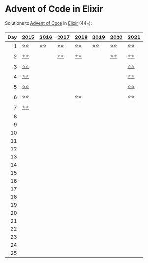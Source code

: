 # Advent of Code in Elixir

Solutions to [Advent of Code](https://adventofcode.com/) in [Elixir](https://elixir-lang.org/) (44⭐):

|   Day | [2015](lib/2015)                                           | [2016](lib/2016)                          | [2017](lib/2017)                        | [2018](lib/2018)                                | [2019](lib/2019)                                       | [2020](lib/2020)                        | [2021](lib/2021)                         |
|------:|:-----------------------------------------------------------|:------------------------------------------|:----------------------------------------|:------------------------------------------------|:-------------------------------------------------------|:----------------------------------------|:-----------------------------------------|
|     1 | [⭐⭐](lib/2015/01_not_quite_lisp)                         | [⭐⭐](lib/2016/01_no_time_for_a_taxicab) | [⭐⭐](lib/2017/01_inverse_captcha)     | [⭐⭐](lib/2018/01_chronal_calibration)         | [⭐⭐](lib/2019/01_the_tyranny_of_the_rocket_equation) | [⭐⭐](lib/2020/01_report_repair)       | [⭐⭐](lib/2021/01_sonar_sweep)          |
|     2 | [⭐⭐](lib/2015/02_i_was_told_there_would_be_no_math)      |                                           | [⭐⭐](lib/2017/02_corruption_checksum) | [⭐⭐](lib/2018/02_inventory_management_system) |                                                        | [⭐⭐](lib/2020/02_password_philosophy) | [⭐⭐](lib/2021/02_dive)                 |
|     3 | [⭐⭐](lib/2015/03_perfectly_spherical_houses_in_a_vacuum) |                                           |                                         |                                                 |                                                        |                                         | [⭐⭐](lib/2021/03_binary_diagnostic)    |
|     4 | [⭐⭐](lib/2015/04_the_ideal_stocking_stuffer)             |                                           |                                         |                                                 |                                                        |                                         | [⭐⭐](lib/2021/04_giant_squid)          |
|     5 | [⭐⭐](lib/2015/05_doesnt_he_have_intern-elves_for_this)   |                                           |                                         |                                                 |                                                        |                                         | [⭐⭐](lib/2021/05_hydrothermal_venture) |
|     6 | [⭐⭐](lib/2015/06_probably_a_fire_hazard)                 |                                           |                                         | [⭐⭐](lib/2018/06_chronal_coordinates)         |                                                        |                                         | [⭐⭐](lib/2021/06_lanternfish)          |
|     7 | [⭐⭐](lib/2015/07_some_assembly_required)                 |                                           |                                         |                                                 |                                                        |                                         |                                          |
|     8 |                                                            |                                           |                                         |                                                 |                                                        |                                         |                                          |
|     9 |                                                            |                                           |                                         |                                                 |                                                        |                                         |                                          |
|    10 |                                                            |                                           |                                         |                                                 |                                                        |                                         |                                          |
|    11 |                                                            |                                           |                                         |                                                 |                                                        |                                         |                                          |
|    12 |                                                            |                                           |                                         |                                                 |                                                        |                                         |                                          |
|    13 |                                                            |                                           |                                         |                                                 |                                                        |                                         |                                          |
|    14 |                                                            |                                           |                                         |                                                 |                                                        |                                         |                                          |
|    15 |                                                            |                                           |                                         |                                                 |                                                        |                                         |                                          |
|    16 |                                                            |                                           |                                         |                                                 |                                                        |                                         |                                          |
|    17 |                                                            |                                           |                                         |                                                 |                                                        |                                         |                                          |
|    18 |                                                            |                                           |                                         |                                                 |                                                        |                                         |                                          |
|    19 |                                                            |                                           |                                         |                                                 |                                                        |                                         |                                          |
|    20 |                                                            |                                           |                                         |                                                 |                                                        |                                         |                                          |
|    21 |                                                            |                                           |                                         |                                                 |                                                        |                                         |                                          |
|    22 |                                                            |                                           |                                         |                                                 |                                                        |                                         |                                          |
|    23 |                                                            |                                           |                                         |                                                 |                                                        |                                         |                                          |
|    24 |                                                            |                                           |                                         |                                                 |                                                        |                                         |                                          |
|    25 |                                                            |                                           |                                         |                                                 |                                                        |                                         |                                          |

